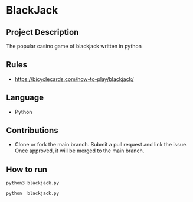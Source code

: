 # BlackJack


## Project Description
The popular casino game of blackjack written in python

## Rules
* https://bicyclecards.com/how-to-play/blackjack/

## Language
* Python


## Contributions
* Clone or fork the main branch. Submit a pull request and link the issue. Once approved, it will be merged to the main branch.

## How to run
```python3 blackjack.py```

```python  blackjack.py```
